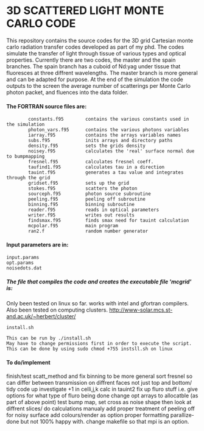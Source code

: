 #        3D SCATTERED LIGHT MONTE CARLO CODE

This repository contains the source codes for the 3D grid Cartesian monte carlo radiation transfer codes developed as part of my phd.
The codes simulate the transfer of light through tissue of various types and optical properties.
Currently there are two codes, the master and the spain branches. The spain branch has a cuboid of Nd:yag under tissue that fluoresces at three diffrent wavelengths.
The master branch is more general and can be adapted for purpose.
At the end of the simulation the code outputs to the screen the average number of scatterings 
per Monte Carlo photon packet, and fluences into the data folder.

#### The FORTRAN source files are:

            constants.f95        contains the various constants used in the simulation
            photon_vars.f95      contains the various photons variables
            iarray.f95           contains the arrays variables names
            subs.f95             inits arrays and directory paths 
            density.f95          sets the grids density
            noisey.f95           calculates the 'real' surface normal due to bumpmapping
            fresnel.f95          calculates fresnel coeff.
            taufind1.f95         calculates tau in a direction
            tauint.f95           generates a tau value and integrates through the grid
            gridset.f95          sets up the grid
            stokes.f95           scatters the photon
            sourceph.f95         photon source subroutine
            peeling.f95          peeling off subroutine
            binning.f95          binning subroutine
            reader.f95           reads in optical parameters
            writer.f95           writes out results
            findsmax.f95         finds smax need for tauint calculation
            mcpolar.f95          main program
            ran2.f               random number generator

#### Input parameters are in:

	input.params
	opt.params
	noisedots.dat

##### The file that compiles the code and creates the executable file 'mcgrid' is:

   Only been tested on linux so far. works with intel and gfortran compilers.
   Also been tested on computing clusters. http://www-solar.mcs.st-and.ac.uk/~herbert/cluster/
	
	install.sh
	
	This can be run by ./install.sh
	May have to change permissions first in order to execute the script.
	This can be done by using sudo chmod +755 instsll.sh on linux

#### To do/implement

   finish/test scatt_method and fix binning to be more general
   sort fresnel so can differ between transmission on diffrent faces not just top and bottom/ tidy code up
   investigate +1 in celli,j,k calc in tauint2
   fix up fluro stuff i.e. give options for what type of fluro being done
   change opt arrays to allocatble (as part of above point)
   test bump map, set cross as noise shape then look at diffrent slices/ do calculations manualy
   add proper treatment of peeling off for noisy surface
   add colours/render as option
   proper formatting
   parallize-done but not 100% happy with. change makefile so that mpi is an option.
